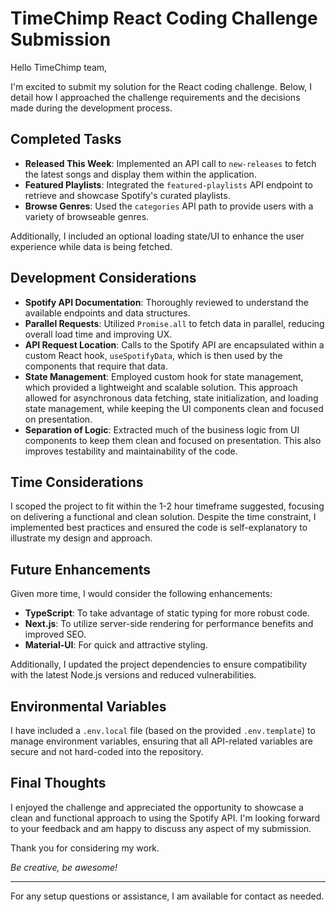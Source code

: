 # TimeChimp React Coding Challenge Submission

Hello TimeChimp team,

I'm excited to submit my solution for the React coding challenge. Below, I detail how I approached the challenge requirements and the decisions made during the development process.

## Completed Tasks

- **Released This Week**: Implemented an API call to `new-releases` to fetch the latest songs and display them within the application.
- **Featured Playlists**: Integrated the `featured-playlists` API endpoint to retrieve and showcase Spotify's curated playlists.
- **Browse Genres**: Used the `categories` API path to provide users with a variety of browseable genres.

Additionally, I included an optional loading state/UI to enhance the user experience while data is being fetched.

## Development Considerations

- **Spotify API Documentation**: Thoroughly reviewed to understand the available endpoints and data structures.
- **Parallel Requests**: Utilized `Promise.all` to fetch data in parallel, reducing overall load time and improving UX.
- **API Request Location**: Calls to the Spotify API are encapsulated within a custom React hook, `useSpotifyData`, which is then used by the components that require that data.
- **State Management**: Employed custom hook for state management, which provided a lightweight and scalable solution. This approach allowed for asynchronous data fetching, state initialization, and loading state management, while keeping the UI components clean and focused on presentation.
- **Separation of Logic**: Extracted much of the business logic from UI components to keep them clean and focused on presentation. This also improves testability and maintainability of the code.

## Time Considerations

I scoped the project to fit within the 1-2 hour timeframe suggested, focusing on delivering a functional and clean solution. Despite the time constraint, I implemented best practices and ensured the code is self-explanatory to illustrate my design and approach.

## Future Enhancements

Given more time, I would consider the following enhancements:

- **TypeScript**: To take advantage of static typing for more robust code.
- **Next.js**: To utilize server-side rendering for performance benefits and improved SEO.
- **Material-UI**: For quick and attractive styling.

Additionally, I updated the project dependencies to ensure compatibility with the latest Node.js versions and reduced vulnerabilities.

## Environmental Variables

I have included a `.env.local` file (based on the provided `.env.template`) to manage environment variables, ensuring that all API-related variables are secure and not hard-coded into the repository.

## Final Thoughts

I enjoyed the challenge and appreciated the opportunity to showcase a clean and functional approach to using the Spotify API. I'm looking forward to your feedback and am happy to discuss any aspect of my submission.

Thank you for considering my work.

_Be creative, be awesome!_

---

For any setup questions or assistance, I am available for contact as needed.
